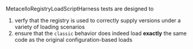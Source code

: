 MetacelloRegistryLoadScriptHarness tests are designed to 

1. verfy that the registry is used to correctly supply versions under a variety of loading scenarios
2. ensure that the `classic` behavior does indeed load **exactly** the same code as the original configuration-based loads